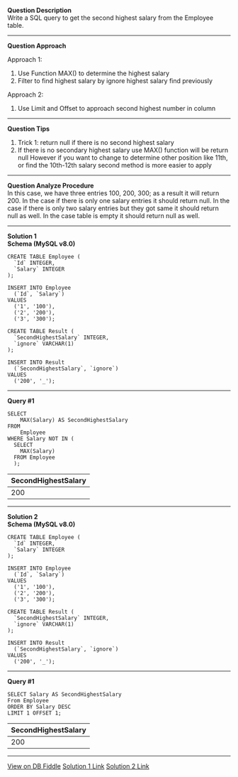 <!--
 * @Author: BDFD
 * @Date: 2022-03-04 16:05:34
 * @LastEditTime: 2022-03-11 15:06:28
 * @LastEditors: BDFD
 * @Description:
 * @FilePath: \Awesome_SQL_Interview_Killer\1.5-window-function\176-second-highest-salary.md
-->

**Question Description**  
Write a SQL query to get the second highest salary from the Employee table.

---

**Question Approach**

Approach 1:

1. Use Function MAX() to determine the highest salary
2. Filter to find highest salary by ignore highest salary find previously

Approach 2:

1. Use Limit and Offset to approach second highest number in column

---

**Question Tips**

1. Trick 1: return null if there is no second highest salary
2. If there is no secondary highest salary use MAX() function will be return null
   However if you want to change to determine other position like 11th,
   or find the 10th-12th salary second method is more easier to apply

---

**Question Analyze Procedure**  
In this case, we have three entries 100, 200, 300; as a result it will return 200.
In the case if there is only one salary entries it should return null.
In the case if there is only two salary entries but they got same it should return null as well.
In the case table is empty it should return null as well.

---

**Solution 1**  
**Schema (MySQL v8.0)**

    CREATE TABLE Employee (
      `Id` INTEGER,
      `Salary` INTEGER
    );

    INSERT INTO Employee
      (`Id`, `Salary`)
    VALUES
      ('1', '100'),
      ('2', '200'),
      ('3', '300');

    CREATE TABLE Result (
      `SecondHighestSalary` INTEGER,
      `ignore` VARCHAR(1)
    );

    INSERT INTO Result
      (`SecondHighestSalary`, `ignore`)
    VALUES
      ('200', '_');

---

**Query #1**

    SELECT
    	MAX(Salary) AS SecondHighestSalary
    FROM
    	Employee
    WHERE Salary NOT IN (
      SELECT
      	MAX(Salary)
      FROM Employee
      );

| SecondHighestSalary |
| ------------------- |
| 200                 |

---

**Solution 2**  
**Schema (MySQL v8.0)**

    CREATE TABLE Employee (
      `Id` INTEGER,
      `Salary` INTEGER
    );

    INSERT INTO Employee
      (`Id`, `Salary`)
    VALUES
      ('1', '100'),
      ('2', '200'),
      ('3', '300');

    CREATE TABLE Result (
      `SecondHighestSalary` INTEGER,
      `ignore` VARCHAR(1)
    );

    INSERT INTO Result
      (`SecondHighestSalary`, `ignore`)
    VALUES
      ('200', '_');

---

**Query #1**

    SELECT Salary AS SecondHighestSalary
    From Employee
    ORDER BY Salary DESC
    LIMIT 1 OFFSET 1;

| SecondHighestSalary |
| ------------------- |
| 200                 |

---

[View on DB Fiddle](https://www.db-fiddle.com/f/58xZeJKyNuXp4me8AmtUbe/1)
[Solution 1 Link](https://www.db-fiddle.com/f/4ZUN7bCqcJd19ueqEF9RCJ/1)
[Solution 2 Link](https://www.db-fiddle.com/f/58xZeJKyNuXp4me8AmtUbe/1)

